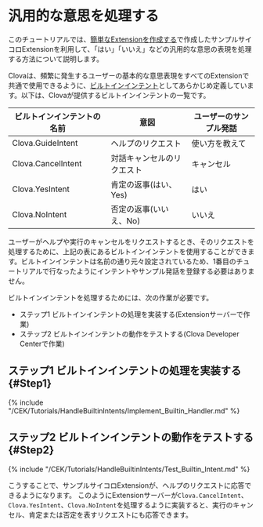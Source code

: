 # 汎用的な意思を処理する
このチュートリアルでは、[簡単なExtensionを作成する](/CEK/Tutorials/Build_Simple_Extension.md)で作成したサンプルサイコロExtensionを利用して、「はい」「いいえ」などの汎用的な意思の表現を処理する方法について説明します。

Clovaは、頻繁に発生するユーザーの基本的な意思表現をすべてのExtensionで共通で使用できるように、[ビルトインインテント](/Design/Design_Guideline_For_Extension.md#BuiltinIntent)としてあらかじめ定義しています。以下は、Clovaが提供するビルトインインテントの一覧です。

| ビルトインインテントの名前       | 意図               | ユーザーのサンプル発話                                      |
|---------------------------|-------------------|----------------------------------------------------------|
| Clova.GuideIntent         | ヘルプのリクエスト          | 使い方を教えて |
| Clova.CancelIntent        | 対話キャンセルのリクエスト        | キャンセル                                          |
| Clova.YesIntent           | 肯定の返事(はい、Yes)   | はい                   |
| Clova.NoIntent            | 否定の返事(いいえ、No) | いいえ                                     |

ユーザーがヘルプや実行のキャンセルをリクエストするとき、そのリクエストを処理するために、上記の表にあるビルトインインテントを使用することができます。ビルトインインテントは名前の通り元々設定されているため、1番目のチュートリアルで行なったようにインテントやサンプル発話を登録する必要はありません。

ビルトインインテントを処理するためには、次の作業が必要です。
* ステップ1 ビルトインインテントの処理を実装する(Extensionサーバーで作業)
* ステップ2 ビルトインインテントの動作をテストする(Clova Developer Centerで作業)

## ステップ1 ビルトインインテントの処理を実装する {#Step1}
{% include "/CEK/Tutorials/HandleBuiltinIntents/Implement_Builtin_Handler.md" %}

## ステップ2 ビルトインインテントの動作をテストする {#Step2}
{% include "/CEK/Tutorials/HandleBuiltinIntents/Test_Builtin_Intent.md" %}

こうすることで、サンプルサイコロExtensionが、ヘルプのリクエストに応答できるようになります。
このようにExtensionサーバーが`Clova.CancelIntent`、`Clova.YesIntent`、`Clova.NoIntent`を処理するように実装すると、実行のキャンセル、肯定または否定を表すリクエストにも応答できます。
